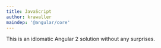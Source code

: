 ```yaml
---
title: JavaScript
author: krawaller
maindep: '@angular/core'
---
```


This is an idiomatic Angular 2 solution without any surprises.